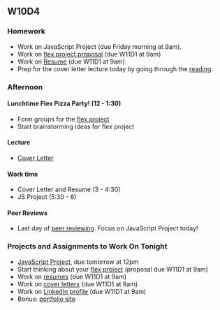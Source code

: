 ## W10D4
### Homework
* Work on JavaScript Project (due Friday morning at 9am).
* Work on [flex project proposal][flex-sample-proposal] (due W11D1 at 9am)
* Work on [Resume][resume] (due W11D1 at 9am)
* Prep for the cover letter lecture today by going through the [reading][cover-letter].

### Afternoon

#### Lunchtime Flex Pizza Party! (12 - 1:30)
* Form groups for the [flex project][flex-project]
* Start brainstorming ideas for flex project

#### Lecture
* [Cover Letter][cover-letter]

#### Work time
* Cover Letter and Resume (3 - 4:30)
* JS Project (5:30 - 6)

#### Peer Reviews
* Last day of [peer reviewing][peer-review-instructions]. Focus on JavaScript Project today!

### Projects and Assignments to Work On Tonight
* [JavaScript Project][js-project], due tomorrow at 12pm
* Start thinking about your [flex project][flex-project] (proposal due W11D1 at 9am)
* Work on [resumes][resume] (due W11D1 at 9am)
* Work on [cover letters][cover-letter] (due W11D1 at 9am)
* Work on [LinkedIn profile][linkedin] (due W11D1 at 9am)
* Bonus: [portfolio site][portfolio]

<!-- LINKS -->
<!-- Job Search Projects -->
[js-project]: ../projects/js-project/js-project.md
[flex-project]: ../projects/flex-project/flex-project.md
[flex-sample-proposal]: https://github.com/appacademy/sf-job-search-curriculum/blob/master/projects/flex-project/flex-sample-proposal2/README.md
[cover-letter]: ../application-materials/cover-letter/cover-letter.md
[portfolio]: ../application-materials/portfolio/portfolio.md
[peer-review-instructions]: ../meta/app-academy/peer-reviews.md
[resume]: https://github.com/appacademy/sf-job-search-curriculum/blob/master/application-materials/resume/resume.md
[linkedin]: https://github.com/appacademy/sf-job-search-curriculum/blob/master/application-materials/linkedin/linkedin.md

<!-- Internal Resources -->
[Jobberwocky]: http://progress.appacademy.io/jobberwocky
